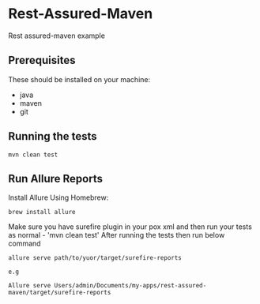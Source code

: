 # Rest-Assured-Maven
Rest assured-maven example

## Prerequisites
These should be installed on your machine:
- java
- maven
- git

## Running the tests 

    mvn clean test

## Run Allure Reports

Install Allure Using Homebrew:

    brew install allure


Make sure you have surefire plugin in your pox xml and then run your tests as normal - 'mvn clean test'
After running the tests then run below command


    allure serve path/to/yuor/target/surefire-reports

    e.g

    Allure serve Users/admin/Documents/my-apps/rest-assured-maven/target/surefire-reports
